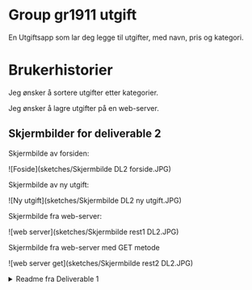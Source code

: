 # Group gr1911 utgift

En Utgiftsapp som lar deg legge  til utgifter, med navn, pris og kategori.

# Brukerhistorier

Jeg ønsker å sortere utgifter etter kategorier.

Jeg ønsker å lagre utgifter på en web-server.

## Skjermbilder for deliverable 2

Skjermbilde av forsiden:

![Foside](sketches/Skjermbilde DL2 forside.JPG)

Skjermbilde av ny utgift:

![Ny utgift](sketches/Skjermbilde DL2 ny utgift.JPG)

Skjermbilde fra web-server:

![web server](sketches/Skjermbilde rest1 DL2.JPG)

Skjermbilde fra web-server med GET metode

![web server get](sketches/Skjermbilde rest2 DL2.JPG)

<details>

  <summary>Readme fra Deliverable 1</summary>
  
  En utgiftsapp som lar deg legge inn nye utgifter, og se oversikt over hva man bruker penger på, sortert i diverse kategorier.
  Initielt kan bruker velge mellom gitte kategorier, men senere er det ønske om mulighet til å legge til egne. 
  Fordelingen mellom de ulike kategoriene vil vises i et kakediagram som i første omgang bare vil være illustrerende, 
  men som senere kan utvikles til at bruker kan trykke på kategoriene og få opp tilhørende utgifter. 
  
  Under videre utvikling finnes det også tanker om å introdusere dato som et potensielt skille mellom utgifter
  i kombinasjon med kategoriene. Mulighet til å endre og slette eksisterende utgifter er også noe som er ment å implementeres etterhvert. 
  
  Skisse av forsiden av appen:
  
  ![Forside](sketches/Forside skisse.png)
  
  Skisse av når man skal legge inn en ny utgift:
  
  ![Ny utgift](sketches/ny utgift skisse.png)
  
  Skjermbilde av forsiden:
  
  ![Forside](sketches/Skjermbilde forside.JPG)
  
  Skjermbilde av ny utgift:
  
  ![Ny utgift](sketches/Skjermbilde ny utgift.JPG)
   
  Brukerhistorie:
  
  Som en forbruker, ønsker jeg å kunne registrere mine utgifter, slik at jeg kan få oversikt, og se hva jeg bruker penger på.

</details>
